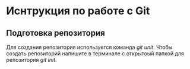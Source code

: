 # Иснтрукция по работе с Git

## Подготовка репозитория
Для создания репозитория используется команда *git unit*. Чтобы создать репозиторий напишите в терминале с открытоый папкой для репозитория *git init*.  
